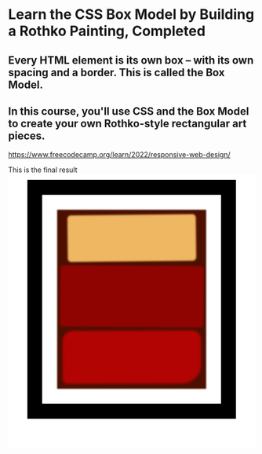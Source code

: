 # Learn the CSS Box Model by Building a Rothko Painting, Completed
## Every HTML element is its own box – with its own spacing and a border. This is called the Box Model.

## In this course, you'll use CSS and the Box Model to create your own Rothko-style rectangular art pieces.
https://www.freecodecamp.org/learn/2022/responsive-web-design/

This is the final result<br>
<img src="/06. Learn the CSS Box Model by Building a Rothko Painting/Final result.PNG">